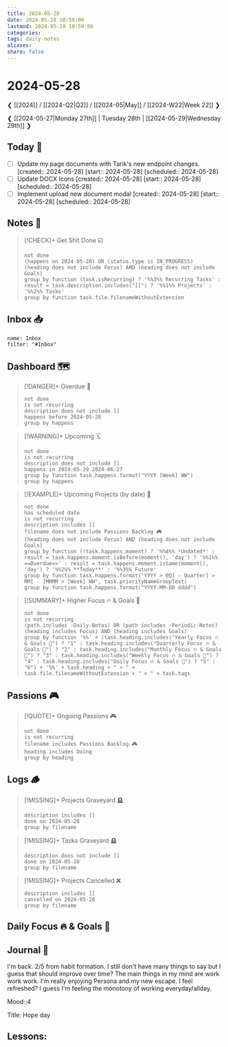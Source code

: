 ```yaml
---
title: 2024-05-28
date: 2024-05-28 10:59:00
lastmod: 2024-05-28 10:59:00
categories:
tags: daily-notes
aliases:
share: false
---
```


# 2024-05-28

❮ [[2024]] / [[2024-Q2|Q2]] / [[2024-05|May]] / [[2024-W22|Week 22]] ❯

❮ [[2024-05-27|Monday 27th]] | Tuesday 28th | [[2024-05-29|Wednesday 29th]] ❯

## Today 🔆
- [ ] Update my page documents with Tarik's new endpoint changes.  [created:: 2024-05-28]  [start:: 2024-05-28]  [scheduled:: 2024-05-28]
- [ ] Update DOCX Icons  [created:: 2024-05-28]  [start:: 2024-05-28]  [scheduled:: 2024-05-28]
- [ ] Implement upload new document modal  [created:: 2024-05-28]  [start:: 2024-05-28]  [scheduled:: 2024-05-28]
## Notes 📝

> [!CHECK]+ Get Shit Done ☑️
>
> ```tasks
> not done
> (happens on 2024-05-28) OR (status.type is IN_PROGRESS)
> (heading does not include Focus) AND (heading does not include Goals)
> group by function (task.isRecurring) ? '%%3%% Recurring Tasks' : result = task.description.includes("[[") ? '%%1%% Projects' : '%%2%% Tasks'
> group by function task.file.filenameWithoutExtension
> ```
## Inbox 📥

```todoist
name: Inbox
filter: "#Inbox"
```

## Dashboard 🗺️

> [!DANGER]+ Overdue 📆
>
> ```tasks
> not done
> is not recurring
> description does not include ]]
> happens before 2024-05-28
> group by happens
> ```

> [!WARNING]+ Upcoming 🗓️
>
> ```tasks
> not done
> is not recurring
> description does not include ]]
> happens in 2024-05-29 2024-06-27
> group by function task.happens.format("YYYY [Week] WW")
> group by happens
> ```

> [!EXAMPLE]+ Upcoming Projects (by date) 🎯
>
> ```tasks
> not done
> has scheduled date
> is not recurring
> description includes ]]
> filename does not include Passions Backlog 🎮
> (heading does not include Focus) AND (heading does not include Goals)
> group by function (!task.happens.moment) ? '%%4%% *Undated*' : result = task.happens.moment.isBefore(moment(), 'day') ? '%%1%% ==Overdue==' : result = task.happens.moment.isSame(moment(), 'day') ? '%%2%% **Today**' : '%%3%% Future'
> group by function task.happens.format("YYYY > 0Q[ - Quarter] > MM[ - ]MMMM > [Week] WW", task.priorityNameGroupText)
> group by function task.happens.format("YYYY-MM-DD dddd")
> ```

> [!SUMMARY]+ Higher Focus 🔥 & Goals 🎯
>
> ```tasks
> not done
> is not recurring
> (path includes -Daily-Notes) OR (path includes -Periodic-Notes)
> (heading includes Focus) AND (heading includes Goals)
> group by function '%%' + (task.heading.includes("Yearly Focus 🔥 & Goals 🎯") ? "1" : task.heading.includes("Quarterly Focus 🔥 & Goals 🎯") ? "2" : task.heading.includes("Monthly Focus 🔥 & Goals 🎯") ? "3" : task.heading.includes("Weekly Focus 🔥 & Goals 🎯") ? "4" : task.heading.includes("Daily Focus 🔥 & Goals 🎯") ? "5" : "6") + '%%' + task.heading + " > " + task.file.filenameWithoutExtension + " > " + task.tags
> ```

## Passions 🎮

> [!QUOTE]+ Ongoing Passions 🎮
>
> ```tasks
> not done
> is not recurring
> filename includes Passions Backlog 🎮
> heading includes Doing
> group by heading
> ```

## Logs 🪵

> [!MISSING]+ Projects Graveyard 🪦
>
> ```tasks
> description includes ]]
> done on 2024-05-28
> group by filename
> ```

> [!MISSING]+ Tasks Graveyard 🪦
>
> ```tasks
> description does not include ]]
> done on 2024-05-28
> group by filename
> ```

> [!MISSING]+ Projects Cancelled ❌
>
> ```tasks
> description includes ]]
> cancelled on 2024-05-28
> group by filename
> ```

## Daily Focus 🔥 & Goals 🎯



## Journal 📔

I'm back. 2/5 from habit formation. I still don't have many things to say but I guess that should improve over time? The main things in my mind are work work work. I'm really enjoying Persona and my new escape. I feel refreshed? I guess I'm feeling the monotony of working everyday/allday.


Mood::4

Title: Hope day

Lessons:
-


